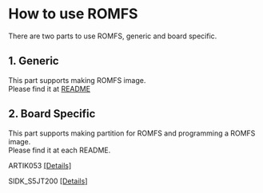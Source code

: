 # How to use ROMFS

There are two parts to use ROMFS, generic and board specific.

## 1. Generic

This part supports making ROMFS image.  
Please find it at [README](../tools/fs/README_ROMFS.md)

## 2. Board Specific

This part supports making partition for ROMFS and programming a ROMFS image.  
Please find it at each README.


ARTIK053 [[Details]](../build/configs/artik053/README.md#romfs)

SIDK_S5JT200 [[Details]](../build/configs/sidk_s5jt200/README.md#romfs)

